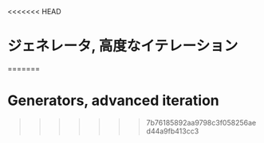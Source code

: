 
<<<<<<< HEAD
# ジェネレータ, 高度なイテレーション
=======
# Generators, advanced iteration
>>>>>>> 7b76185892aa9798c3f058256aed44a9fb413cc3
